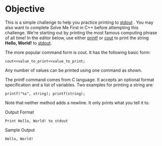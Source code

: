 # Objective
This is a simple challenge to help you practice printing to [stdout](https://en.wikipedia.org/wiki/Standard_streams#Standard_output_.28stdout.29) . You may also want to complete Solve Me First in C++ before attempting this challenge.
We're starting out by printing the most famous computing phrase of all time! In the editor below, use either [printf](http://www.cplusplus.com/printf) or [cout](http://www.cplusplus.com/cout) to print the string **Hello, World!** to [stdout](https://en.wikipedia.org/wiki/Standard_streams#Standard_output_.28stdout.29).

The more popular command form is cout. It has the following basic form:

    cout<<value_to_print<<value_to_print;

Any number of values can be printed using one command as shown.

The printf command comes from C language. It accepts an optional format specification and a list of variables. Two examples for printing a string are:

    printf("%s", string); printf(string);

Note that neither method adds a newline. It only prints what you tell it to.

Output Format

    Print Hello, World! to stdout


Sample Output

    Hello, World!

